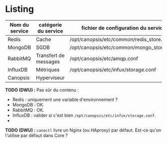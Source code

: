 # Listing

|Nom du service|catégorie du service |fichier de configuration du service|
|--------------|---------------------|-----------------------------------|
|Redis         |Cache                | /opt/canopsis/etc/common/redis_store.conf     |
|MongoDB       |SGDB                 | /opt/canopsis/etc/common/mongo_store.conf|
|RabbitMQ      |Transfert de messages| /opt/canopsis/etc/amqp.conf|
|InfluxDB      |Métriques            | /opt/canopsis/etc/infux/storage.conf|
|Canopsis      |Hyperviseur          | |

**TODO (DWU) :** Pas sûr du contenu :

*  Redis : uniquement une variable d'environnement ?
*  MongoDB : OK.
*  RabbitMQ : OK.
*  InfluxDB : valider si c'est bien `/opt/canopsis/etc/infux/storage.conf`.
*  

**TODO (DWU) :** `canoctl` livre un Nginx (ou HAproxy) par défaut. Est-ce qu'on l'utilise par défaut dans Core ?
